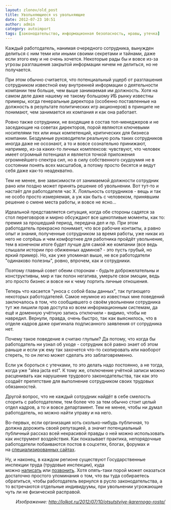 ```yaml
---
layout: zlonov/old_post
title: Увольняющиеся vs увольняющие
date: 2012-07-23 10:51
author: admin
category: autoimport
tags: [законодательство, информационная безопасность, нравы, утечка]
---
```

Каждый работодатель, нанимая очередного сотрудника, вынужден делиться с ним теми или иными своими секретами и тайнами, даже если этого ему и не очень хочется. Некоторые рады бы и вовсе из-за угрозы разглашения закрытой информации ничем не делиться, но не получается.

При этом обычно считается, что потенциальный ущерб от разглашения сотрудником известной ему внутренней информации о деятельности компании тем больше, чем выше занимаемая им должность. Хотя на самом деле даже нашему не такому большому ИБ рынку известны примеры, когда генеральные директора (особенно поставленные на должность в результате политических игр акционеров) в принципе не понимают, чем занимается их компания и как она работает.

Ровно также сотрудники, не входящие в состав топ-менеджеров и не заседающие на советах директоров, порой являются ключевыми носителями тех или иных компетенций, критических для бизнеса компании. Бездумные руководители реальную роль таких сотрудников иногда даже не осознают, а то и вовсе сознательно принижают, например, из-за каких-то личных комплексов: чувствуют, что человек имеет огромный потенциал и является точкой приложения огромнейшего спектра сил, но в силу собственного скудоумия не в состоянии понять всех масштабов, а потому просто бесятся и ведут себя даже как-то неадекватно.

Тем не менее, вне зависимости от занимаемой должности сотрудник рано или поздно может принять решение об увольнении. Вот тут-то и настаёт для работодателя час X. Лояльность сотрудников - вещь и так не особо просто измеряемая, а уж как быть с человеком, принявшим решение о смене места работы, и вовсе не ясно...

Идеальной представляется ситуация, когда обе стороны садятся за стол переговоров и мирно обсуждают все щекотливые моменты, как то: премия за прошедший период, передача дел и пр. При этом работодатель прекрасно понимает, что все рабочие контакты, а равно опыт и знания, полученные сотрудником за время работы, уже никак из него не сотрёшь и чем комфортнее для работника пройдёт увольнение, тем в конечном итоге будет лучше для самой же компании (все ведь слышали истории про обиженных админов? - это пусть грубый, но яркий пример). Но, как уже упоминал выше, не все работодатели "одинаково полезны", ровно, впрочем, как и сотрудники.

Поэтому главный совет обеим сторонам - будьте доброжелательны и конструктивны, мир и так полон негатива, умерьте свои эмоции, ведь это просто бизнес и вовсе ни к чему портить личные отношения.

Теперь что касается "уноса с собой базы данных", так пугающего некоторых работодателей. Самое неумное из известных мне поведений заключалось в том, что сообщившего о своём увольнении сотрудника тут же лишили прав доступа ко всем информационным системам, да ещё и доменную учётную запись отключили - видимо, чтобы не навредил. Вернули, правда, очень быстро, так как выяснилось, что в отделе кадров даже оригинала подписанного заявления от сотрудника нет.

Почему такое поведение я считаю глупым? Да потому, что когда бы работодатель ни узнал об уходе - сотрудник всё равно знает об этом раньше и если уж ему так захочется что-то скопировать или наоборот стереть, то он легко может сделать это заблаговременно.

Если уж бороться с утечками, то это делать надо постоянно, а не тогда, когда уже "alea jacta est". К тому же, отключение учётной записи можно расценивать как нарушение трудового законодательства, так как это создаёт препятствие для выполнение сотрудником своих трудовых обязанностей.

Другой вопрос, что не каждый сотрудник найдёт в себе смелость спорить с работодателем, тем более что за тем обычно стоит целый отдел кадров, а то и вовсе департамент. Тем не менее, чтобы ни думал работодатель, но можно найти управу и на него.

Во-первых, если организация хоть сколько-нибудь публичная, то должна дорожить своей репутацией, а значит потенциальный публичный рассказ всей некрасивой правды о ней можно использовать как инструмент воздействия. Как показывает практика, непорядочные работодатели побаиваются постов в соцсетях, блогах, форумах и на <a href="http://orabote.net/">специализированных сайтах</a>.

Ну, и наконец, в каждом регионе существуют Государственные инспекции труда (трудовые инспекции), куда можно <a href="http://rostrud.ru/reception/55.shtml">написать</a> или <a href="http://rostrud.ru/reception/consulting/1921.shtml">позвонить</a>. Хотя опять-таки порой может оказаться достаточно простого упоминания о том, что вы туда собираетесь обратиться, чтобы работодатель вернулся в русло законодательства, а то встречаются отдельные индивидуумы, при увольнении угрожающие чуть ли не физической расправой.
<div style="text-align: right;"><i>Изображение: <a href="http://lolkot.ru/2012/07/10/otsutstviye-karernogo-rosta/">http://lolkot.ru/2012/07/10/otsutstviye-karernogo-rosta/</a></i></div>
